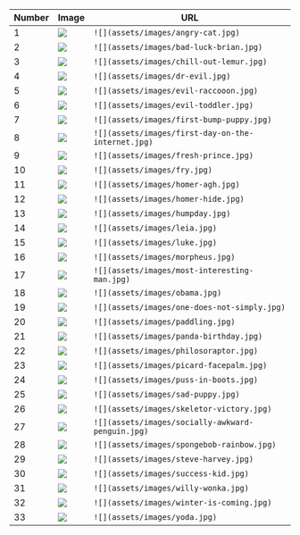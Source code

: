 | Number | Image                                            | URL                                                |
|--------|--------------------------------------------------|----------------------------------------------------|
| 1      | ![](assets/images/angry-cat.jpg)                 | `![](assets/images/angry-cat.jpg)`                 |
| 2      | ![](assets/images/bad-luck-brian.jpg)            | `![](assets/images/bad-luck-brian.jpg)`            |
| 3      | ![](assets/images/chill-out-lemur.jpg)           | `![](assets/images/chill-out-lemur.jpg)`           |
| 4      | ![](assets/images/dr-evil.jpg)                   | `![](assets/images/dr-evil.jpg)`                   |
| 5      | ![](assets/images/evil-raccooon.jpg)             | `![](assets/images/evil-raccooon.jpg)`             |
| 6      | ![](assets/images/evil-toddler.jpg)              | `![](assets/images/evil-toddler.jpg)`              |
| 7      | ![](assets/images/first-bump-puppy.jpg)          | `![](assets/images/first-bump-puppy.jpg)`          |
| 8      | ![](assets/images/first-day-on-the-internet.jpg) | `![](assets/images/first-day-on-the-internet.jpg)` |
| 9      | ![](assets/images/fresh-prince.jpg)              | `![](assets/images/fresh-prince.jpg)`              |
| 10     | ![](assets/images/fry.jpg)                       | `![](assets/images/fry.jpg)`                       |
| 11     | ![](assets/images/homer-agh.jpg)                 | `![](assets/images/homer-agh.jpg)`                 |
| 12     | ![](assets/images/homer-hide.jpg)                | `![](assets/images/homer-hide.jpg)`                |
| 13     | ![](assets/images/humpday.jpg)                   | `![](assets/images/humpday.jpg)`                   |
| 14     | ![](assets/images/leia.jpg)                      | `![](assets/images/leia.jpg)`                      |
| 15     | ![](assets/images/luke.jpg)                      | `![](assets/images/luke.jpg)`                      |
| 16     | ![](assets/images/morpheus.jpg)                  | `![](assets/images/morpheus.jpg)`                  |
| 17     | ![](assets/images/most-interesting-man.jpg)      | `![](assets/images/most-interesting-man.jpg)`      |
| 18     | ![](assets/images/obama.jpg)                     | `![](assets/images/obama.jpg)`                     |
| 19     | ![](assets/images/one-does-not-simply.jpg)       | `![](assets/images/one-does-not-simply.jpg)`       |
| 20     | ![](assets/images/paddling.jpg)                  | `![](assets/images/paddling.jpg)`                  |
| 21     | ![](assets/images/panda-birthday.jpg)            | `![](assets/images/panda-birthday.jpg)`            |
| 22     | ![](assets/images/philosoraptor.jpg)             | `![](assets/images/philosoraptor.jpg)`             |
| 23     | ![](assets/images/picard-facepalm.jpg)           | `![](assets/images/picard-facepalm.jpg)`           |
| 24     | ![](assets/images/puss-in-boots.jpg)             | `![](assets/images/puss-in-boots.jpg)`             |
| 25     | ![](assets/images/sad-puppy.jpg)                 | `![](assets/images/sad-puppy.jpg)`                 |
| 26     | ![](assets/images/skeletor-victory.jpg)          | `![](assets/images/skeletor-victory.jpg)`          |
| 27     | ![](assets/images/socially-awkward-penguin.jpg)  | `![](assets/images/socially-awkward-penguin.jpg)`  |
| 28     | ![](assets/images/spongebob-rainbow.jpg)         | `![](assets/images/spongebob-rainbow.jpg)`         |
| 29     | ![](assets/images/steve-harvey.jpg)              | `![](assets/images/steve-harvey.jpg)`              |
| 30     | ![](assets/images/success-kid.jpg)               | `![](assets/images/success-kid.jpg)`               |
| 31     | ![](assets/images/willy-wonka.jpg)               | `![](assets/images/willy-wonka.jpg)`               |
| 32     | ![](assets/images/winter-is-coming.jpg)          | `![](assets/images/winter-is-coming.jpg)`          |
| 33     | ![](assets/images/yoda.jpg)                      | `![](assets/images/yoda.jpg)`                      |
